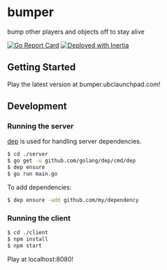 # bumper
bump other players and objects off to stay alive

[![Go Report Card](https://goreportcard.com/badge/github.com/ubclaunchpad/bumper)](https://goreportcard.com/report/github.com/ubclaunchpad/bumper) [![Deployed with Inertia](https://img.shields.io/badge/Deploying%20with-Inertia-blue.svg)](https://github.com/ubclaunchpad/inertia)

## Getting Started
Play the latest version at bumper.ubclaunchpad.com!  

## Development
### Running the server
[dep](https://github.com/golang/dep) is used for handling server dependencies.
```bash
$ cd ./server
$ go get -u github.com/golang/dep/cmd/dep
$ dep ensure
$ go run main.go
```
To add dependencies:
```bash
$ dep ensure -add github.com/my/dependency
```

### Running the client
```bash
$ cd ./client
$ npm install
$ npm start
```
Play at localhost:8080!
